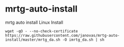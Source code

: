 # mrtg-auto-install
mrtg auto install
Linux Install
```
wget -qO - --no-check-certificate https://raw.githubusercontent.com/janovas/mrtg-auto-install/master/mrtg_da.sh -O imrtg_da.sh | sh
```
